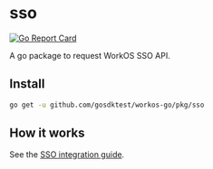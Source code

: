 # sso

[![Go Report Card](https://img.shields.io/badge/dev-reference-007d9c?logo=go&logoColor=white&style=flat)](https://pkg.go.dev/github.com/gosdktest/workos-go/pkg/sso)

A go package to request WorkOS SSO API.

## Install

```sh
go get -u github.com/gosdktest/workos-go/pkg/sso
```

## How it works

See the [SSO integration guide](https://workos.com/docs/sso/guide).
